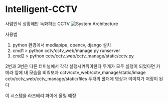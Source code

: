 # Intelligent-CCTV
사람인식 상황에만 녹화하는 CCTV
![System Architecture](https://user-images.githubusercontent.com/13642330/176994409-57b99e85-0a67-491b-a14a-38ff0ed1966f.png)

사용법
1. python 환경에서 mediapipe, opencv, django 설치
2. cmd1 > python cctv/cctv_web/manage.py runserver
3. cmd2 > python cctv/cctv_web/cctv_manage/static/cctv.py

2번과 3번은 다른 터미널에서 각각 실행시켜줘야한다
두개가 모두 실행이 되었다면 카메라 앞에 내 모습을 비춰보자
cctv/cctv_web/cctv_manage/static/image
cctv/cctv_web/cctv_manage/static/files
두개의 폴더에 영상과 이미지가 저장이 된다

이 시스템을 라즈베리 파이에 올릴 예정

